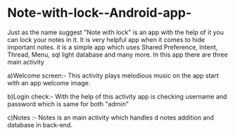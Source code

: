 Note-with-lock--Android-app-
============================

Just as the name suggest "Note with lock" is an app with the help of it you can lock your notes in it.
It is very helpful app when it comes to hide important notes.
it is a simple app which uses Shared Preference, Intent, Thread, Menu, sql light database and many more. 
In this app there are three main activity 

a)Welcome screen:- This activity plays melodious music on the app start with an app welcome image.

b)Login check:- With the help of this activity app is checking username and password which is same for both "admin"

c)Notes :- Notes is an main activity which handles d notes addition and database in back-end.
